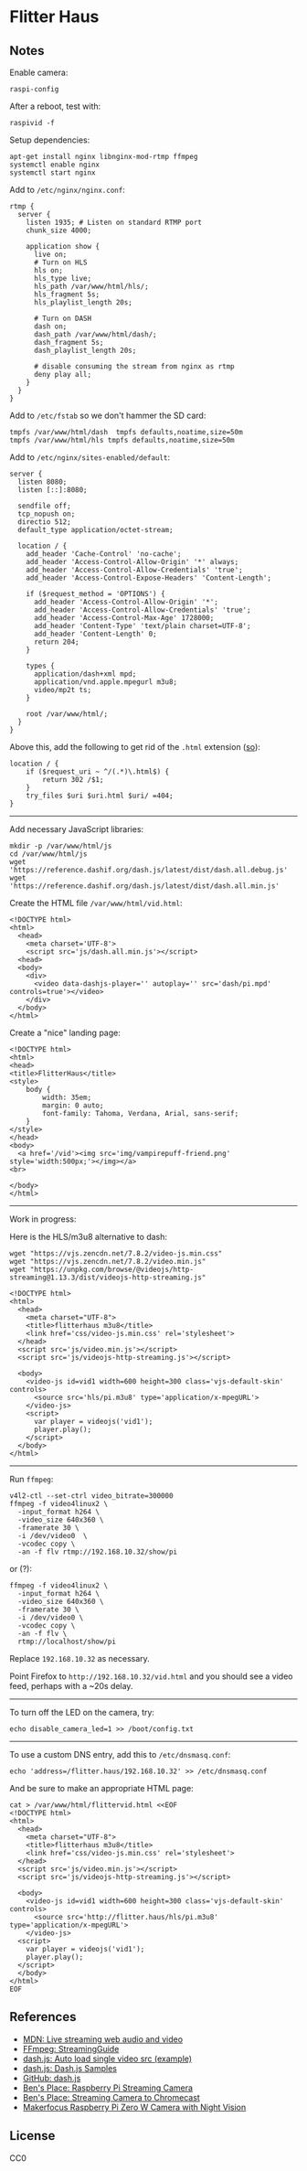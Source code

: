 Flitter Haus
===

Notes
---

Enable camera:

```
raspi-config
```

After a reboot, test with:

```
raspivid -f
```

Setup dependencies:

```
apt-get install nginx libnginx-mod-rtmp ffmpeg
systemctl enable nginx
systemctl start nginx
```

Add to `/etc/nginx/nginx.conf`:

```
rtmp {
  server {
    listen 1935; # Listen on standard RTMP port
    chunk_size 4000;

    application show {
      live on;
      # Turn on HLS
      hls on;
      hls_type live;
      hls_path /var/www/html/hls/;
      hls_fragment 5s;
      hls_playlist_length 20s;
      
      # Turn on DASH      
      dash on;
      dash_path /var/www/html/dash/;
      dash_fragment 5s;
      dash_playlist_length 20s;

      # disable consuming the stream from nginx as rtmp
      deny play all;
    }
  }
}
```

Add to `/etc/fstab` so we don't hammer the SD card:

```
tmpfs /var/www/html/dash  tmpfs defaults,noatime,size=50m
tmpfs /var/www/html/hls tmpfs defaults,noatime,size=50m
```

Add to `/etc/nginx/sites-enabled/default`:

```
server {
  listen 8080;
  listen [::]:8080;

  sendfile off;
  tcp_nopush on;
  directio 512;
  default_type application/octet-stream;

  location / {
    add_header 'Cache-Control' 'no-cache';
    add_header 'Access-Control-Allow-Origin' '*' always;
    add_header 'Access-Control-Allow-Credentials' 'true';
    add_header 'Access-Control-Expose-Headers' 'Content-Length';

    if ($request_method = 'OPTIONS') {
      add_header 'Access-Control-Allow-Origin' '*';
      add_header 'Access-Control-Allow-Credentials' 'true';
      add_header 'Access-Control-Max-Age' 1728000;
      add_header 'Content-Type' 'text/plain charset=UTF-8';
      add_header 'Content-Length' 0;
      return 204;
    }

    types {
      application/dash+xml mpd;
      application/vnd.apple.mpegurl m3u8;
      video/mp2t ts;
    }

    root /var/www/html/;
  }
}
```

Above this, add the following to get rid of the `.html` extension ([so](https://stackoverflow.com/questions/38228393/nginx-remove-html-extension)):

```
location / {
    if ($request_uri ~ ^/(.*)\.html$) {
        return 302 /$1;
    }
    try_files $uri $uri.html $uri/ =404;
}
```

---

Add necessary JavaScript libraries:

```
mkdir -p /var/www/html/js
cd /var/www/html/js
wget 'https://reference.dashif.org/dash.js/latest/dist/dash.all.debug.js'
wget 'https://reference.dashif.org/dash.js/latest/dist/dash.all.min.js'
```

Create the HTML file `/var/www/html/vid.html`:

```
<!DOCTYPE html>
<html>
  <head>
    <meta charset='UTF-8'>
    <script src='js/dash.all.min.js'></script>
  <head>
  <body>
    <div>
      <video data-dashjs-player='' autoplay='' src='dash/pi.mpd' controls=true'></video>
    </div>
  </body>
</html>
```

Create a "nice" landing page:

```
<!DOCTYPE html>
<html>
<head>
<title>FlitterHaus</title>
<style>
    body {
        width: 35em;
        margin: 0 auto;
        font-family: Tahoma, Verdana, Arial, sans-serif;
    }
</style>
</head>
<body>
  <a href='/vid'><img src='img/vampirepuff-friend.png' style='width:500px;'></img></a>
<br>

</body>
</html>

```

---

Work in progress:

Here is the HLS/m3u8 alternative to dash:

```
wget "https://vjs.zencdn.net/7.8.2/video-js.min.css"
wget "https://vjs.zencdn.net/7.8.2/video.min.js"
wget "https://unpkg.com/browse/@videojs/http-streaming@1.13.3/dist/videojs-http-streaming.js"
```

```
<!DOCTYPE html>
<html>
  <head>
    <meta charset="UTF-8">
    <title>flitterhaus m3u8</title>
    <link href='css/video-js.min.css' rel='stylesheet'>
  </head>
  <script src='js/video.min.js'></script>
  <script src='js/videojs-http-streaming.js'></script>

  <body>
    <video-js id=vid1 width=600 height=300 class='vjs-default-skin' controls>
      <source src='hls/pi.m3u8' type='application/x-mpegURL'>
    </video-js>
    <script>
      var player = videojs('vid1');
      player.play();
    </script>
  </body>
</html>
```

---

Run `ffmpeg`:

```
v4l2-ctl --set-ctrl video_bitrate=300000
ffmpeg -f video4linux2 \
  -input_format h264 \
  -video_size 640x360 \
  -framerate 30 \
  -i /dev/video0  \
  -vcodec copy \
  -an -f flv rtmp://192.168.10.32/show/pi
```

or (?):

```
ffmpeg -f video4linux2 \
  -input_format h264 \
  -video_size 640x360 \
  -framerate 30 \
  -i /dev/video0 \
  -vcodec copy \
  -an -f flv \
  rtmp://localhost/show/pi
```

Replace `192.168.10.32` as necessary.

Point Firefox to `http://192.168.10.32/vid.html` and you should see a video feed, perhaps with a ~20s delay.

---

To turn off the LED on the camera, try:

```
echo disable_camera_led=1 >> /boot/config.txt
```

---

To use a custom DNS entry, add this to `/etc/dnsmasq.conf`:

```
echo 'address=/flitter.haus/192.168.10.32' >> /etc/dnsmasq.conf
```

And be sure to make an appropriate HTML page:

```
cat > /var/www/html/flittervid.html <<EOF
<!DOCTYPE html>
<html>
  <head>
    <meta charset="UTF-8">
    <title>flitterhaus m3u8</title>
    <link href='css/video-js.min.css' rel='stylesheet'>
  </head>
  <script src='js/video.min.js'></script>
  <script src='js/videojs-http-streaming.js'></script>

  <body>
    <video-js id=vid1 width=600 height=300 class='vjs-default-skin' controls>
      <source src='http://flitter.haus/hls/pi.m3u8' type='application/x-mpegURL'>
    </video-js>
  <script>
    var player = videojs('vid1');
    player.play();
  </script>
  </body>
</html>
EOF
```

References
---

* [MDN: Live streaming web audio and video](https://developer.mozilla.org/en-US/docs/Web/Guide/Audio_and_video_delivery/Live_streaming_web_audio_and_video)
* [FFmpeg: StreamingGuide](https://trac.ffmpeg.org/wiki/StreamingGuide)
* [dash.js: Auto load single video src (example)](https://reference.dashif.org/dash.js/latest/samples/getting-started/auto-load-single-video-src.html)
* [dash.js: Dash.js Samples](https://reference.dashif.org/dash.js/latest/samples/index.html)
* [GitHub: dash.js](https://github.com/Dash-Industry-Forum/dash.js)
* [Ben's Place: Raspberry Pi Streaming Camera](https://www.hardill.me.uk/wordpress/2020/05/18/raspberry-pi-streaming-camera/)
* [Ben's Place: Streaming Camera to Chromecast](https://www.hardill.me.uk/wordpress/2020/05/03/streaming-camera-to-chromecast/)
* [Makerfocus Raspberry Pi Zero W Camera with Night Vision](https://www.amazon.com/gp/product/B073HYJDCM/)

License
---

CC0


